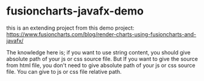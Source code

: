 # fusioncharts-javafx-demo

this is an extending project from this demo project:
https://www.fusioncharts.com/blog/render-charts-using-fusioncharts-and-javafx/

The knowledge here is; if you want to use string content, you should give absolute path of your js or css source file.
But If you want to give the source from html file, you don't need to give absolute path of your js or css source file. You can give to js or css file relative path.
